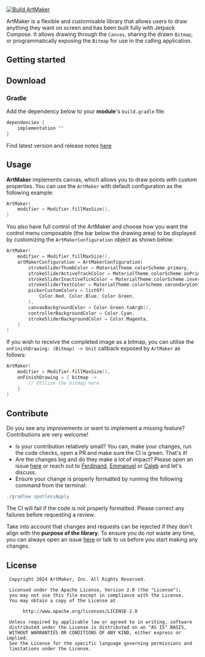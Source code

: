 [![Build ArtMaker](https://github.com/Fbada006/ArtMaker/actions/workflows/build.yml/badge.svg)](https://github.com/Fbada006/ArtMaker/actions/workflows/build.yml)

ArtMaker is a flexible and customisable library that allows users to draw anything they want on screen and has been built fully with Jetpack Compose. It allows drawing through the `Canvas`, sharing the drawn `Bitmap`, or programmatically exposing the `Bitmap` for use in the calling application.

## Getting started

## Download

### Gradle
Add the dependency below to your **module**'s `build.gradle` file:
```gradle
dependencies {
    implementation ""
}
```

Find latest version and release notes [here](https://github.com/Fbada006/ArtMaker/releases)

## Usage

**ArtMaker** implements canvas, which allows you to draw points with custom properties.
You can use the `ArtMaker` with default configuration as the following example:

```kotlin
ArtMaker(
    modifier = Modifier.fillMaxSize(),
)
```

You also have full control of the ArtMaker and choose how you want the control menu composable (the bar below the drawing area) to be
displayed by customizing the `ArtMakerConfiguration` object as shown below:

```kotlin
ArtMaker(
    modifier = Modifier.fillMaxSize(),
    artMakerConfiguration = ArtMakerConfiguration(
        strokeSliderThumbColor = MaterialTheme.colorScheme.primary,
        strokeSliderActiveTrackColor = MaterialTheme.colorScheme.onPrimary,
        strokeSliderInactiveTickColor = MaterialTheme.colorScheme.inversePrimary,
        strokeSliderTextColor = MaterialTheme.colorScheme.secondaryContainer,
        pickerCustomColors = listOf(
            Color.Red, Color.Blue, Color.Green,
        ),
        canvasBackgroundColor = Color.Green.toArgb(),
        controllerBackgroundColor = Color.Cyan,
        strokeSliderBackgroundColor = Color.Magenta,
    )
)
```

If you wish to receive the completed image as a bitmap, you can utilise the `onFinishDrawing: (Bitmap) -> Unit` callback exposed by `ArtMaker` as follows:

```kotlin
ArtMaker(
    modifier = Modifier.fillMaxSize(),
    onFinishDrawing = { bitmap ->
        // Utilise the bitmap here
    }
)
```

## Contribute

Do you see any improvements or want to implement a missing feature? Contributions are very welcome!

- Is your contribution relatively small? You can, make your changes, run the code checks, open a PR
  and make sure the CI is green. That's it!
- Are the changes big and do they make a lot of impact? Please open an
  issue [here](https://github.com/Fbada006/ArtMaker/issues?q=is%3Aissue) or reach out to [Ferdinand](https://github.com/Fbada006), [Emmanuel](https://github.com/emmanuelmuturia) or [Caleb](https://github.com/CalebKL) and
  let's discuss.
- Ensure your change is properly formatted by running the following command from the terminal:

```gradle
./gradlew spotlessApply
```

The CI will fail if the code is not properly formatted. Please correct any failures before requesting a review.

Take into account that changes and requests can be rejected if they don't align with the **purpose
of the library**. To ensure you do not waste any time, you can always open an
issue [here](https://github.com/Fbada006/ArtMaker/issues?q=is%3Aissue) or talk to us before you
start making any changes.

## License

     Copyright 2024 ArtMaker, Inc. All Rights Reserved.

     Licensed under the Apache License, Version 2.0 (the "License");
     you may not use this file except in compliance with the License.
     You may obtain a copy of the License at

          http://www.apache.org/licenses/LICENSE-2.0

     Unless required by applicable law or agreed to in writing, software
     distributed under the License is distributed on an "AS IS" BASIS,
     WITHOUT WARRANTIES OR CONDITIONS OF ANY KIND, either express or implied.
     See the License for the specific language governing permissions and
     limitations under the License.
